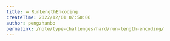 ```yaml
---
title: ➖ RunLengthEncoding
createTime: 2022/12/01 07:50:06
author: pengzhanbo
permalink: /note/type-challenges/hard/run-length-encoding/
---
```

